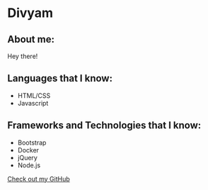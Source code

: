 # Divyam

## About me:

Hey there!

## Languages that I know:

- HTML/CSS
- Javascript

## Frameworks and Technologies that I know:

- Bootstrap
- Docker
- jQuery
- Node.js


[Check out my GitHub](https://github.com/shahdivyam)
